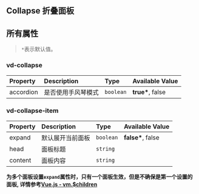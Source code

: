## Collapse 折叠面板

<example-board :component="CollapseBasic" :source="CollapseBasicSource"></example-board>

## 所有属性

> `*`表示默认值。

### vd-collapse

| Property  | Description        | Type      | Available Value   |
| :-------- | :----------------- | :-------- | :---------------- |
| accordion | 是否使用手风琴模式 | `boolean` | **true\***, false |

### vd-collapse-item

| Property | Description      | Type      | Available Value    |
| :------- | :--------------- | :-------- | :----------------- |
| expand   | 默认展开当前面板 | `boolean` | **false\***, false |
| head     | 面板标题         | `string`  |                    |
| content  | 面板内容         | `string`  |                    |

**为多个面板设置`expand`属性时，只有一个面板生效，但是不确保是第一个设置的面板, 详情参考[Vue.js - vm.$children](https://cn.vuejs.org/v2/api/#vm-children)**

<script>
  import CollapseBasic from 'docs/examples/navigation/collapse/CollapseBasic'
  import CollapseBasicSource from 'docs/examples/navigation/collapse/CollapseBasic.txt'
  export default {
    data() {
      return {
        CollapseBasic,
        CollapseBasicSource
      }
    }
  }
</script>
